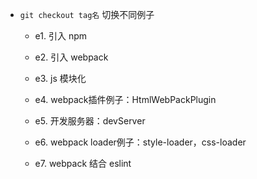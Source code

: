 - `git checkout tag名` 切换不同例子

  - e1.  引入 npm
  
  - e2.  引入 webpack
  
  - e3.  js 模块化
  
  - e4.  webpack插件例子：HtmlWebPackPlugin
  
  - e5.  开发服务器：devServer 
  
  - e6.  webpack loader例子：style-loader，css-loader
  
  - e7.  webpack 结合 eslint

